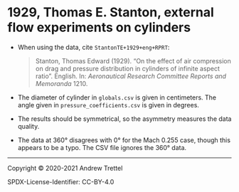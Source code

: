 # 1929, Thomas E. Stanton, external flow experiments on cylinders

- When using the data, cite `StantonTE+1929+eng+RPRT`:

    > Stanton, Thomas Edward (1929). “On the effect of air compression on drag
    > and pressure distribution in cylinders of infinite aspect ratio”.
    > English. In: *Aeronautical Research Committee Reports and Memoranda*
    > 1210.

- The diameter of cylinder in `globals.csv` is given in centimeters.  The angle
  given in `pressure_coefficients.csv` is given in degrees.

- The results should be symmetrical, so the asymmetry measures the data
  quality.

- The data at 360° disagrees with 0° for the Mach 0.255 case, though this
  appears to be a typo.  The CSV file ignores the 360° data.

-------------------------------------------------------------------------------

Copyright © 2020-2021 Andrew Trettel

SPDX-License-Identifier: CC-BY-4.0
